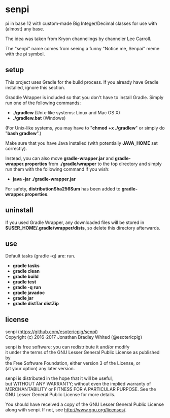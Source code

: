 # senpi
pi in base 12 with custom-made Big Integer/Decimal classes for use with (almost) any base.

The idea was taken from Kryon channelings by channeler Lee Carroll.

The "senpi" name comes from seeing a funny "Notice me, Senpai" meme with the pi symbol.

## setup
This project uses Gradle for the build process.  If you already have Gradle installed, ignore this section.

Graddle Wrapper is included so that you don't have to install Gradle.  Simply run one of the following commands:
- **./gradlew** (Unix-like systems: Linux and Mac OS X)
- **./gradlew.bat** (Windows)

(For Unix-like systems, you may have to "**chmod +x ./gradlew**" or simply do "**bash gradlew**".)

Make sure that you have Java installed (with potentially **JAVA_HOME** set correctly).

Instead, you can also move **gradle-wrapper.jar** and **gradle-wrapper.properties** from **./gradle/wrapper** to the top directory and simply run them with the following command if you wish:
- **java -jar ./gradle-wrapper.jar**

For safety, **distributionSha256Sum** has been added to **gradle-wrapper.properties**.

## uninstall
If you used Gradle Wrapper, any downloaded files will be stored in **$USER_HOME/.gradle/wrapper/dists**, so delete this directory afterwards.

## use
Default tasks (gradle -q) are:  run.

- **gradle tasks**
- **gradle clean**
- **gradle build**
- **gradle test**
- **gradle -q run**
- **gradle javadoc**
- **gradle jar**
- **gradle distTar distZip**

## license
senpi (https://github.com/esotericpig/senpi)  
Copyright (c) 2016-2017 Jonathan Bradley Whited (@esotericpig)  

senpi is free software: you can redistribute it and/or modify  
it under the terms of the GNU Lesser General Public License as published by  
the Free Software Foundation, either version 3 of the License, or  
(at your option) any later version.  

senpi is distributed in the hope that it will be useful,  
but WITHOUT ANY WARRANTY; without even the implied warranty of  
MERCHANTABILITY or FITNESS FOR A PARTICULAR PURPOSE.  See the  
GNU Lesser General Public License for more details.  

You should have received a copy of the GNU Lesser General Public License  
along with senpi.  If not, see <http://www.gnu.org/licenses/>.  
